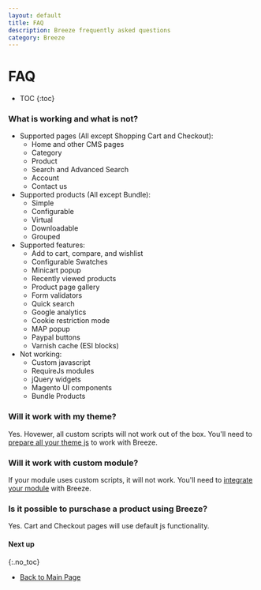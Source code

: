 ```yaml
---
layout: default
title: FAQ
description: Breeze frequently asked questions
category: Breeze
---
```


# FAQ

* TOC
{:toc}

### What is working and what is not?

 -  Supported pages (All except Shopping Cart and Checkout):
    - Home and other CMS pages
    - Category
    - Product
    - Search and Advanced Search
    - Account
    - Contact us
 -  Supported products (All except Bundle):
    - Simple
    - Configurable
    - Virtual
    - Downloadable
    - Grouped
 -  Supported features:
    - Add to cart, compare, and wishlist
    - Configurable Swatches
    - Minicart popup
    - Recently viewed products
    - Product page gallery
    - Form validators
    - Quick search
    - Google analytics
    - Cookie restriction mode
    - MAP popup
    - Paypal buttons
    - Varnish cache (ESI blocks)
 -  Not working:
    - Custom javascript
    - RequireJs modules
    - jQuery widgets
    - Magento UI components
    - Bundle Products

### Will it work with my theme?

Yes. Hovewer, all custom scripts will not work out of the box. You'll need to
[prepare all your theme js](/m2/extensions/breeze/devdocs/theme-js/)
to work with Breeze.

### Will it work with custom module?

If your module uses custom scripts, it will not work. You'll need to
[integrate your module](/m2/extensions/breeze/devdocs/module-js/)
with Breeze.

### Is it possible to purschase a product using Breeze?

Yes. Cart and Checkout pages will use default js functionality.

#### Next up
{:.no_toc}

 -  [Back to Main Page](/m2/extensions/breeze/)
